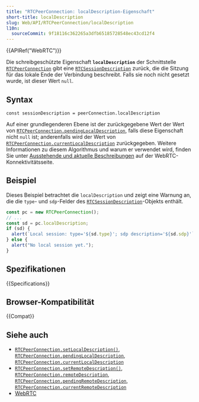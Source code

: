 ```yaml
---
title: "RTCPeerConnection: localDescription-Eigenschaft"
short-title: localDescription
slug: Web/API/RTCPeerConnection/localDescription
l10n:
  sourceCommit: 9f18116c362265a3dfb65185728548ec43cd12f4
---
```


{{APIRef("WebRTC")}}

Die schreibgeschützte Eigenschaft **`localDescription`** der Schnittstelle [`RTCPeerConnection`](/de/docs/Web/API/RTCPeerConnection) gibt eine [`RTCSessionDescription`](/de/docs/Web/API/RTCSessionDescription) zurück, die die Sitzung für das lokale Ende der Verbindung beschreibt.
Falls sie noch nicht gesetzt wurde, ist dieser Wert `null`.

## Syntax

```js-nolint
const sessionDescription = peerConnection.localDescription
```

Auf einer grundlegenderen Ebene ist der zurückgegebene Wert der Wert von [`RTCPeerConnection.pendingLocalDescription`](/de/docs/Web/API/RTCPeerConnection/pendingLocalDescription), falls diese Eigenschaft nicht `null` ist;
anderenfalls wird der Wert von [`RTCPeerConnection.currentLocalDescription`](/de/docs/Web/API/RTCPeerConnection/currentLocalDescription) zurückgegeben.
Weitere Informationen zu diesem Algorithmus und warum er verwendet wird, finden Sie unter [Ausstehende und aktuelle Beschreibungen](/de/docs/Web/API/WebRTC_API/Connectivity#pending_and_current_descriptions) auf der WebRTC-Konnektivitätsseite.

## Beispiel

Dieses Beispiel betrachtet die `localDescription` und zeigt eine Warnung an, die die `type`- und `sdp`-Felder des [`RTCSessionDescription`](/de/docs/Web/API/RTCSessionDescription)-Objekts enthält.

```js
const pc = new RTCPeerConnection();
// ...
const sd = pc.localDescription;
if (sd) {
  alert(`Local session: type='${sd.type}'; sdp description='${sd.sdp}'`);
} else {
  alert("No local session yet.");
}
```

## Spezifikationen

{{Specifications}}

## Browser-Kompatibilität

{{Compat}}

## Siehe auch

- [`RTCPeerConnection.setLocalDescription()`](/de/docs/Web/API/RTCPeerConnection/setLocalDescription), [`RTCPeerConnection.pendingLocalDescription`](/de/docs/Web/API/RTCPeerConnection/pendingLocalDescription), [`RTCPeerConnection.currentLocalDescription`](/de/docs/Web/API/RTCPeerConnection/currentLocalDescription)
- [`RTCPeerConnection.setRemoteDescription()`](/de/docs/Web/API/RTCPeerConnection/setRemoteDescription), [`RTCPeerConnection.remoteDescription`](/de/docs/Web/API/RTCPeerConnection/remoteDescription), [`RTCPeerConnection.pendingRemoteDescription`](/de/docs/Web/API/RTCPeerConnection/pendingRemoteDescription), [`RTCPeerConnection.currentRemoteDescription`](/de/docs/Web/API/RTCPeerConnection/currentRemoteDescription)
- [WebRTC](/de/docs/Web/API/WebRTC_API)
